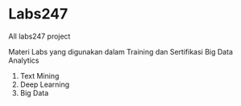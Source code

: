 # Labs247
All labs247 project

Materi Labs yang digunakan dalam Training dan Sertifikasi Big Data Analytics 
1. Text Mining
2. Deep Learning
3. Big Data
